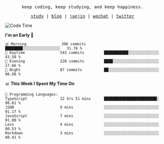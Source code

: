 <p align="center">
  <samp>
    <span>keep coding, keep studying, and keep happiness.</span>
  </samp>
</p>

<p align="center">
  <samp>
    <a href="https://github.com/ouduidui/fe-study">study</a> |
    <a href="https://deweyou.me">blog</a>  |
    <a href="https://juejin.cn/user/4309700183594366">juejin</a> |
    <a href="https://user-images.githubusercontent.com/54696834/165071004-6509e3f2-90c3-448c-9d92-3da42b0c2021.jpeg">wechat</a> |
    <a href="https://twitter.com/ouduidui">twitter</a>
  </samp>
</p>

<!--START_SECTION:waka-->
![Code Time](http://img.shields.io/badge/Code%20Time-4%2C522%20hrs%2047%20mins-blue)

**I'm an Early 🐤** 

```text
🌞 Morning                396 commits         ████████░░░░░░░░░░░░░░░░░   31.78 % 
🌆 Daytime                543 commits         ███████████░░░░░░░░░░░░░░   43.58 % 
🌃 Evening                220 commits         ████░░░░░░░░░░░░░░░░░░░░░   17.66 % 
🌙 Night                  87 commits          ██░░░░░░░░░░░░░░░░░░░░░░░   06.98 % 
```


📊 **This Week I Spent My Time On** 

```text
💬 Programming Languages: 
TypeScript               12 hrs 51 mins      ████████████████████████░   96.81 % 
JSON                     9 mins              ░░░░░░░░░░░░░░░░░░░░░░░░░   01.17 % 
JavaScript               7 mins              ░░░░░░░░░░░░░░░░░░░░░░░░░   01.00 % 
Less                     4 mins              ░░░░░░░░░░░░░░░░░░░░░░░░░   00.53 % 
Markdown                 3 mins              ░░░░░░░░░░░░░░░░░░░░░░░░░   00.41 % 
```


<!--END_SECTION:waka-->
